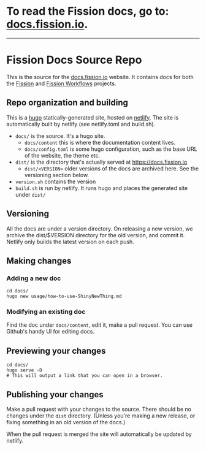 # To read the Fission docs, go to: [docs.fission.io](https://docs.fission.io).

---

# Fission Docs Source Repo

This is the source for the [docs.fission.io](https://docs.fission.io)
website.  It contains docs for both the
[Fission](https://github.com/fission/fission) and [Fission
Workflows](https://github.com/fission/fission-workflows) projects.

## Repo organization and building

This is a [hugo](https://gohugo.io) statically-generated site, hosted
on [netlify](https://netlify.com).  The site is automatically built by
netlify (see netlify.toml and build.sh).

 * `docs/` is the source. It's a hugo site.
   * `docs/content` this is where the documentation content lives.
   * `docs/config.toml` is some hugo configuration, such as the base URL of the website, the theme etc.
 * `dist/` is the directory that's actually served at https://docs.fission.io
   * `dist/<VERSION>` older versions of the docs are archived here. See the versioning section below.
 * `version.sh` contains the version
 * `build.sh` is run by netlify. It runs hugo and places the generated
   site under `dist/`


## Versioning

All the docs are under a version directory. On releasing a new
version, we archive the dist/$VERSION directory for the old version,
and commit it.  Netlify only builds the latest version on each push.

## Making changes

### Adding a new doc

```
cd docs/
hugo new usage/how-to-use-ShinyNewThing.md
```

### Modifying an existing doc

Find the doc under `docs/content`, edit it, make a pull request.  You
can use Github's handy UI for editing docs.

## Previewing your changes

```
cd docs/
hugo serve -D
# This will output a link that you can open in a browser.
```

## Publishing your changes

Make a pull request with your changes to the source.  There should be
no changes under the `dist` directory. (Unless you're making a new
release, or fixing something in an old version of the docs.)

When the pull request is merged the site will automatically be updated
by netlify.

